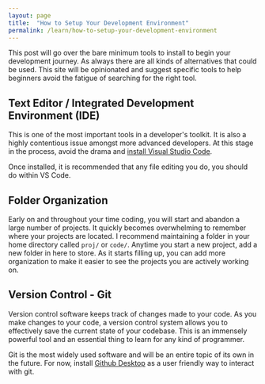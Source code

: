 ```yaml
---
layout: page
title:  "How to Setup Your Development Environment"
permalink: /learn/how-to-setup-your-development-environment
---
```


This post will go over the bare minimum tools to install to begin your development journey. As always there are all kinds of alternatives that could be used. This site will be opinionated and suggest specific tools to help beginners avoid the fatigue of searching for the right tool.

## Text Editor / Integrated Development Environment (IDE)

This is one of the most important tools in a developer's toolkit.  It is also a highly contentious issue amongst more advanced developers. At this stage in the process, avoid the drama and [install Visual Studio Code](https://code.visualstudio.com/Download). 

Once installed, it is recommended that any file editing you do, you should do within VS Code. 

## Folder Organization

Early on and throughout your time coding, you will start and abandon a large number of projects. It quickly becomes overwhelming to remember where your projects are located. I recommend maintaining a folder in your home directory called `proj/` or `code/`. Anytime you start a new project, add a new folder in here to store.  As it starts filling up, you can add more organization to make it easier to see the projects you are actively working on. 

## Version Control - Git

Version control software keeps track of changes made to your code. As you make changes to your code, a version control system allows you to effectively save the current state of your codebase. This is an immensely powerful tool and an essential thing to learn for any kind of programmer.

Git is the most widely used software and will be an entire topic of its own in the future.  For now, install [Github Desktop](https://desktop.github.com) as a user friendly way to interact with git.